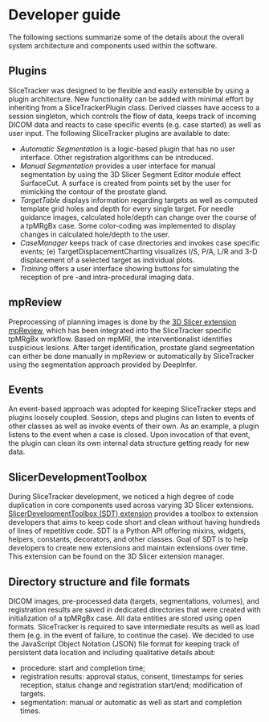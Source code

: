 # Developer guide

The following sections summarize some of the details about the overall system architecture and components used within the software.

## Plugins
SliceTracker was designed to be flexible and easily extensible by using a plugin architecture. New functionality can be added with minimal effort by inheriting from a SliceTrackerPlugin class. Derived classes have access to a session singleton, which controls the flow of data, keeps track of incoming DICOM data and reacts to case specific events (e.g. case started) as well as user input. The following SliceTracker plugins are available to date: 

* _Automatic Segmentation_ is a logic-based plugin that has no user interface. Other registration algorithms can be introduced.
* _Manual Segmentation_ provides a user interface for manual segmentation by using the 3D Slicer Segment Editor module effect SurfaceCut. A surface is created from points set by the user for mimicking the contour of the prostate gland.
* _TargetTable_ displays information regarding targets as well as computed template grid holes and depth for every single target. For needle guidance images, calculated hole/depth can change over the course of a tpMRgBx case. Some color-coding was implemented to display changes in calculated hole/depth to the user.
* _CaseManager_ keeps track of case directories and invokes case specific events; (e) TargetDisplacementCharting visualizes I/S, P/A, L/R and 3-D displacement of a selected target as individual plots.
* _Training_ offers a user interface showing buttons for simulating the reception of pre -and intra-procedural imaging data.

## mpReview
Preprocessing of planning images is done by the [3D Slicer extension mpReview](https://github.com/SlicerProstate/mpReview), which has been integrated into the SliceTracker specific tpMRgBx workflow. Based on mpMRI, the interventionalist identifies suspicious lesions. After target identification, prostate gland segmentation can either be done manually in mpReview or automatically by SliceTracker using the segmentation approach provided by DeepInfer.

## Events
An event-based approach was adopted for keeping SliceTracker steps and plugins loosely coupled. Session, steps and plugins can listen to events of other classes as well as invoke events of their own. As an example, a plugin listens to the event when a case is closed. Upon invocation of that event, the plugin can clean its own internal data structure getting ready for new data.

## SlicerDevelopmentToolbox
During SliceTracker development, we noticed a high degree of code duplication in core components used across varying 3D Slicer extensions. [SlicerDevelopmentToolbox (SDT) extension](http://sdt.readthedocs.io/en/latest/) provides a toolbox to extension developers that aims to keep code short and clean without having hundreds of lines of repetitive code. SDT is a Python API offering mixins, widgets, helpers, constants, decorators, and other classes. Goal of SDT is to help developers to create new extensions and maintain extensions over time. This extension can be found on the 3D Slicer extension manager.

## Directory structure and file formats
DICOM images, pre-processed data (targets, segmentations, volumes), and registration results are saved in dedicated directories that were created with initialization of a tpMRgBx case. All data entities are stored using open formats. SliceTracker is required to save intermediate results as well as load them (e.g. in the event of failure, to continue the case). We decided to use the JavaScript Object Notation (JSON) file format for keeping track of persistent data location and including qualitative details about: 
* procedure: start and completion time; 
* registration results: approval status, consent, timestamps for series reception, status change and registration start/end; modification of targets. 
* segmentation: manual or automatic as well as start and completion times.
